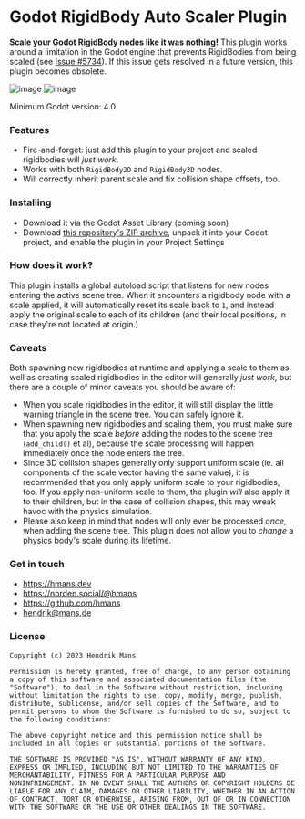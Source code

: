 # Godot RigidBody Auto Scaler Plugin

**Scale your Godot RigidBody nodes like it was nothing!** This plugin works around a limitation in the Godot engine that prevents RigidBodies from being scaled (see [Issue #5734](https://github.com/godotengine/godot/issues/5734)). If this issue gets resolved in a future version, this plugin becomes obsolete.

![image](https://user-images.githubusercontent.com/1061/223428242-3c1d3d5a-de5f-4217-b88a-22a6b52b8619.png) ![image](https://user-images.githubusercontent.com/1061/223428448-943cd444-511c-483d-af24-7f6cb6e32af0.png)

Minimum Godot version: 4.0

### Features

- Fire-and-forget: just add this plugin to your project and scaled rigidbodies will _just work_.
- Works with both `RigidBody2D` and `RigidBody3D` nodes.
- Will correctly inherit parent scale and fix collision shape offsets, too.

### Installing

- Download it via the Godot Asset Library (coming soon)
- Download [this repository's ZIP archive](https://github.com/hmans/Godot-RigidBody-Auto-Scaler/archive/refs/heads/main.zip), unpack it into your Godot project, and enable the plugin in your Project Settings

### How does it work?

This plugin installs a global autoload script that listens for new nodes entering the active scene tree. When it encounters a rigidbody node with a scale applied, it will automatically reset its scale back to `1`, and instead apply the original scale to each of its children (and their local positions, in case they're not located at origin.)

### Caveats

Both spawning new rigidbodies at runtime and applying a scale to them as well as creating scaled rigidbodies in the editor will generally _just work_, but there are a couple of minor caveats you should be aware of:

- When you scale rigidbodies in the editor, it will still display the little warning triangle in the scene tree. You can safely ignore it.
- When spawning new rigidbodies and scaling them, you must make sure that you apply the scale _before_ adding the nodes to the scene tree (`add_child()` et al), because the scale processing will happen immediately once the node enters the tree.
- Since 3D collision shapes generally only support uniform scale (ie. all components of the scale vector having the same value), it is recommended that you only apply uniform scale to your rigidbodies, too. If you apply non-uniform scale to them, the plugin _will_ also apply it to their children, but in the case of collision shapes, this may wreak havoc with the physics simulation.
- Please also keep in mind that nodes will only ever be processed _once_, when adding the scene tree. This plugin does not allow you to _change_ a physics body's scale during its lifetime.

### Get in touch

- https://hmans.dev
- https://norden.social/@hmans
- https://github.com/hmans
- hendrik@mans.de

### License

```
Copyright (c) 2023 Hendrik Mans

Permission is hereby granted, free of charge, to any person obtaining
a copy of this software and associated documentation files (the
"Software"), to deal in the Software without restriction, including
without limitation the rights to use, copy, modify, merge, publish,
distribute, sublicense, and/or sell copies of the Software, and to
permit persons to whom the Software is furnished to do so, subject to
the following conditions:

The above copyright notice and this permission notice shall be
included in all copies or substantial portions of the Software.

THE SOFTWARE IS PROVIDED "AS IS", WITHOUT WARRANTY OF ANY KIND,
EXPRESS OR IMPLIED, INCLUDING BUT NOT LIMITED TO THE WARRANTIES OF
MERCHANTABILITY, FITNESS FOR A PARTICULAR PURPOSE AND
NONINFRINGEMENT. IN NO EVENT SHALL THE AUTHORS OR COPYRIGHT HOLDERS BE
LIABLE FOR ANY CLAIM, DAMAGES OR OTHER LIABILITY, WHETHER IN AN ACTION
OF CONTRACT, TORT OR OTHERWISE, ARISING FROM, OUT OF OR IN CONNECTION
WITH THE SOFTWARE OR THE USE OR OTHER DEALINGS IN THE SOFTWARE.
```
